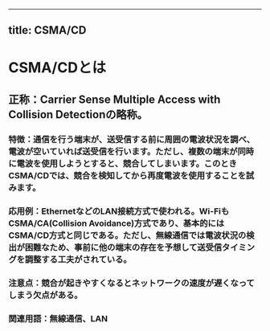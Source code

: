 

---
title: CSMA/CD
---

# CSMA/CDとは
## 正称：Carrier Sense Multiple Access with Collision Detectionの略称。
### 特徴：通信を行う端末が、送受信する前に周囲の電波状況を調べ、電波が空いていれば送受信を行います。ただし、複数の端末が同時に電波を使用しようとすると、競合してしまいます。このときCSMA/CDでは、競合を検知してから再度電波を使用することを試みます。
### 応用例：EthernetなどのLAN接続方式で使われる。Wi-FiもCSMA/CA(Collision Avoidance)方式であり、基本的にはCSMA/CD方式と同じである。ただし、無線通信では電波状況の検出が困難なため、事前に他の端末の存在を予想して送受信タイミングを調整する工夫がされている。
### 注意点：競合が起きやすくなるとネットワークの速度が遅くなってしまう欠点がある。
### 関連用語：無線通信、LAN